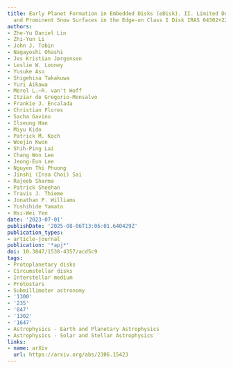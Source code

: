 ```yaml
---
title: Early Planet Formation in Embedded Disks (eDisk). II. Limited Dust Settling
  and Prominent Snow Surfaces in the Edge-on Class I Disk IRAS 04302+2247
authors:
- Zhe-Yu Daniel Lin
- Zhi-Yun Li
- John J. Tobin
- Nagayoshi Ohashi
- Jes Kristian Jørgensen
- Leslie W. Looney
- Yusuke Aso
- Shigehisa Takakuwa
- Yuri Aikawa
- Merel L.~R. van't Hoff
- Itziar de Gregorio-Monsalvo
- Frankie J. Encalada
- Christian Flores
- Sacha Gavino
- Ilseung Han
- Miyu Kido
- Patrick M. Koch
- Woojin Kwon
- Shih-Ping Lai
- Chang Won Lee
- Jeong-Eun Lee
- Nguyen Thi Phuong
- Jinshi (Insa Choi) Sai
- Rajeeb Sharma
- Patrick Sheehan
- Travis J. Thieme
- Jonathan P. Williams
- Yoshihide Yamato
- Hsi-Wei Yen
date: '2023-07-01'
publishDate: '2025-08-06T13:06:01.640429Z'
publication_types:
- article-journal
publication: '*apj*'
doi: 10.3847/1538-4357/acd5c9
tags:
- Protoplanetary disks
- Circumstellar disks
- Interstellar medium
- Protostars
- Submillimeter astronomy
- '1300'
- '235'
- '847'
- '1302'
- '1647'
- Astrophysics - Earth and Planetary Astrophysics
- Astrophysics - Solar and Stellar Astrophysics
links:
- name: arXiv
  url: https://arxiv.org/abs/2306.15423
---
```

